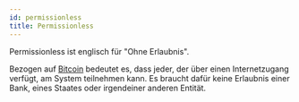```yaml
---
id: permissionless
title: Permissionless
---
```


Permissionless ist englisch für "Ohne Erlaubnis".

Bezogen auf [Bitcoin](../b/bitcoin) bedeutet es, dass jeder, der über einen Internetzugang verfügt, am System teilnehmen kann. Es braucht dafür keine Erlaubnis einer Bank, eines Staates oder irgendeiner anderen Entität.
